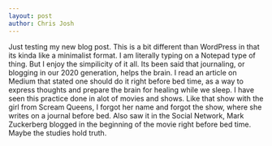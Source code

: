 ```yaml
---
layout: post
author: Chris Josh
---
```

Just testing my new blog post. This is a bit different than WordPress in that its kinda like a minimalist format. I am literally typing on a Notepad type of thing. 
But I enjoy the simpilicity of it all. Its been said that journaling, or blogging in our 2020 generation, helps the brain. I read an article on Medium that
stated one should do it right before bed time, as a way to express thoughts and prepare the brain for healing while we sleep. I have seen this practice done
in alot of movies and shows. Like that show with the girl from Scream Queens, I forgot her name and forgot the show, where she writes on a journal before bed. 
Also saw it in the Social Network, Mark Zuckerberg blogged in the beginning of the movie right before bed time. Maybe the studies hold truth. 
